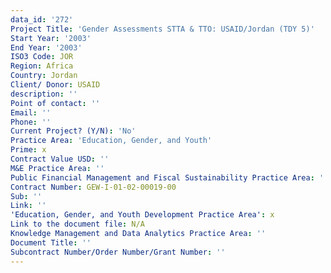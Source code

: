 ```yaml
---
data_id: '272'
Project Title: 'Gender Assessments STTA & TTO: USAID/Jordan (TDY 5)'
Start Year: '2003'
End Year: '2003'
ISO3 Code: JOR
Region: Africa
Country: Jordan
Client/ Donor: USAID
description: ''
Point of contact: ''
Email: ''
Phone: ''
Current Project? (Y/N): 'No'
Practice Area: 'Education, Gender, and Youth'
Prime: x
Contract Value USD: ''
M&E Practice Area: ''
Public Financial Management and Fiscal Sustainability Practice Area: ''
Contract Number: GEW-I-01-02-00019-00
Sub: ''
Link: ''
'Education, Gender, and Youth Development Practice Area': x
Link to the document file: N/A
Knowledge Management and Data Analytics Practice Area: ''
Document Title: ''
Subcontract Number/Order Number/Grant Number: ''
---
```

